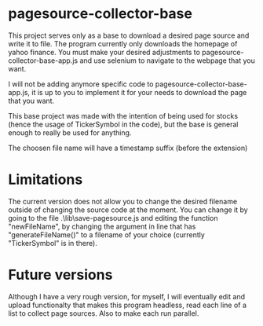 # pagesource-collector-base

This project serves only as a base to download a desired page source and write it to file. The program currently only downloads the homepage of yahoo finance. You must make your desired adjustments to pagesource-collector-base-app.js and use selenium to navigate to the webpage that you want.

I will not be adding anymore specific code to pagesource-collector-base-app.js, it is up to you to implement it for your needs to download the page that you want.

This base project was made with the intention of being used for stocks (hence the usage of TickerSymbol in the code), but the base is general enough to really be used for anything.

The choosen file name will have a timestamp suffix (before the extension)



# Limitations

The current version does not allow you to change the desired filename outside of changing the source code at the moment.  You can change it by going to the file .\lib\save-pagesource.js and editing the function "newFileName", by changing the argument in  line that has "generateFileName()" to a filename of your choice (currently "TickerSymbol" is in there).


# Future versions

Although I have a very rough version, for myself, I will eventually edit and upload functionalty that makes this program headless, read each line of a list to collect page sources. Also to make each run parallel.

